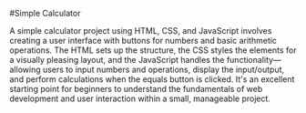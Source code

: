 #Simple Calculator

A simple calculator project using HTML, CSS, and JavaScript involves creating a user interface with buttons for numbers 
and basic arithmetic operations. The HTML sets up the structure, the CSS styles the elements for a visually pleasing layout,
and the JavaScript handles the functionality—allowing users to input numbers and operations, display the input/output, 
and perform calculations when the equals button is clicked.
It's an excellent starting point for beginners to 
understand the fundamentals of web development and user interaction within a small, manageable project.
